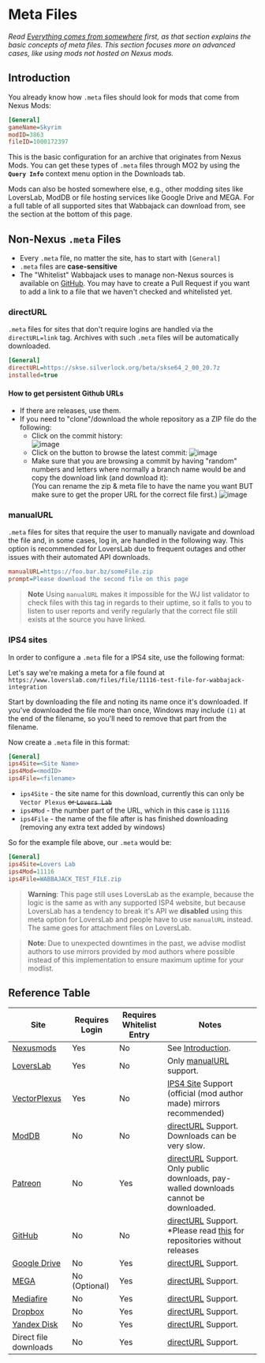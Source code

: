 # Meta Files

_Read [Everything comes from somewhere](Pre-Compilation.md#everything-comes-from-somewhere) first, as that section explains the basic concepts of meta files. This section focuses more on advanced cases, like using mods not hosted on Nexus mods._

## Introduction

You already know how `.meta` files should look for mods that come from Nexus Mods:

```ini
[General]
gameName=Skyrim
modID=3863
fileID=1000172397
```

This is the basic configuration for an archive that originates from Nexus Mods. You can get these types of `.meta` files through MO2 by using the **`Query Info`** context menu option in the Downloads tab.

Mods can also be hosted somewhere else, e.g., other modding sites like LoversLab, ModDB or file hosting services like Google Drive and MEGA. For a full table of all supported sites that Wabbajack can download from, see the section at the bottom of this page.

## Non-Nexus `.meta` Files

-   Every `.meta` file, no matter the site, has to start with `[General]`
-   `.meta` files are **case-sensitive**
-   The "Whitelist" Wabbajack uses to manage non-Nexus sources is available on [GitHub](https://github.com/wabbajack-tools/opt-out-lists/blob/master/ServerWhitelist.yml). You may have to create a Pull Request if you want to add a link to a file that we haven't checked and whitelisted yet.

### directURL

`.meta` files for sites that don't require logins are handled via the `directURL=link` tag. Archives with such `.meta` files will be automatically downloaded.

```ini
[General]
directURL=https://skse.silverlock.org/beta/skse64_2_00_20.7z
installed=true
```

#### How to get persistent Github URLs

- If there are releases, use them.
- If you need to "clone"/download the whole repository as a ZIP file do the following:
  - Click on the commit history:  
    ![image](https://github.com/user-attachments/assets/93676860-b399-4f09-953f-fc910f23ff18)  
  - Click on the button to browse the latest commit:
    ![image](https://github.com/user-attachments/assets/cb4cb9bc-9dda-4e9f-86dd-16d1c7153b68)
  - Make sure that you are browsing a commit by having "random" numbers and letters where normally a branch name would be and copy the download link (and download it):  
    (You can rename the zip & meta file to have the name you want BUT make sure to get the proper URL for the correct file first.)
    ![image](https://github.com/user-attachments/assets/f103de31-6f31-410c-b70e-d50f7835a280)




### manualURL

`.meta` files for sites that require the user to manually navigate and download the file and, in some cases, log in, are handled in the following way. This option is recommended for LoversLab due to frequent outages and other issues with their automated API downloads.

```ini
manualURL=https://foo.bar.bz/someFile.zip
prompt=Please download the second file on this page
```

> **Note**
> Using `manualURL` makes it impossible for the WJ list validator to check files with this tag in regards to their uptime, so it falls to you to listen to user reports and verify regularly that the correct file still exists at the source you have linked.

### IPS4 sites

In order to configure a `.meta` file for a IPS4 site, use the following format:

Let's say we're making a meta for a file found at `https://www.loverslab.com/files/file/11116-test-file-for-wabbajack-integration`

Start by downloading the file and noting its name once it's downloaded. If you've downloaded the file more than once, Windows may include `(1)` at the end of the filename, so you'll need to remove that part from the filename.

Now create a `.meta` file in this format:

```ini
[General]
ips4Site=<Site Name>
ips4Mod=<modID>
ips4File=<filename>
```

- `ips4Site` - the site name for this download, currently this can only be `Vector Plexus` ~~or `Lovers Lab`~~
- `ips4Mod` - the number part of the URL, which in this case is `11116`
- `ips4File` - the name of the file after is has finished downloading (removing any extra text added by windows)

So for the example file above, our `.meta` would be:

```ini
[General]
ips4Site=Lovers Lab
ips4Mod=11116
ips4File=WABBAJACK_TEST_FILE.zip
```

> **Warning**:
> This page still uses LoversLab as the example, because the logic is the same as with any supported ISP4 website, but because LoversLab has a tendency to break it's API we **disabled** using this meta option for LoversLab and people have to use `manualURL` instead. The same goes for attachment files on LoversLab.  

> **Note**:
> Due to unexpected downtimes in the past, we advise modlist authors to use mirrors provided by mod authors where possible instead of this implementation to ensure maximum uptime for your modlist.

## Reference Table

| Site                                      | Requires Login | Requires Whitelist Entry | Notes                                                                                                                        |
|-------------------------------------------|----------------|--------------------------|------------------------------------------------------------------------------------------------------------------------------|
| [Nexusmods](https://www.nexusmods.com)    | Yes            | No                       | See [Introduction](#introduction).                                                                                           |
| [LoversLab](https://www.loverslab.com/)   | Yes            | No                       | Only [manualURL](#manualurl) support.                                                                                        |
| [VectorPlexus](https://vectorplexis.com/) | Yes            | No                       | [IPS4 Site](#ips4-sites) Support (official (mod author made) mirrors recommended)                                            |
| [ModDB](https://www.moddb.com/)           | No             | No                       | [directURL](#directurl) Support. Downloads can be very slow.                                                                 |
| [Patreon](https://www.patreon.com/)       | No             | Yes                      | [directURL](#directurl) Support. Only public downloads, pay-walled downloads cannot be downloaded.                           |
| [GitHub](https://github.com/)             | No             | No                       | [directURL](#directurl) Support. \*Please read [this](#how-to-get-persistent-github-urls) for repositories without releases  |
| [Google Drive](https://drive.google.com/) | No             | Yes                      | [directURL](#directurl) Support.                                                                                             |
| [MEGA](https://mega.nz/)                  | No (Optional)  | Yes                      | [directURL](#directurl) Support.                                                                                             |
| [Mediafire](https://www.mediafire.com/)   | No             | Yes                      | [directURL](#directurl) Support.                                                                                             |
| [Dropbox](https://www.dropbox.com/)       | No             | Yes                      | [directURL](#directurl) Support.                                                                                             |
| [Yandex Disk](https://disk.yandex.com/)   | No             | Yes                      | [directURL](#directurl) Support.                                                                                             |
| Direct file downloads                     | No             | Yes                      | [directURL](#directurl) Support.                                                                                             |
